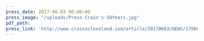 ```yaml
---
press_date: 2017-06-03 00:00:00
press_image: "/uploads/Press-Crain's-50Years.jpg"
pdf_path:
press_link: 'http://www.crainscleveland.com/article/20170603/NEWS/170609960/carving-out-success-for-50-year'
---
```


